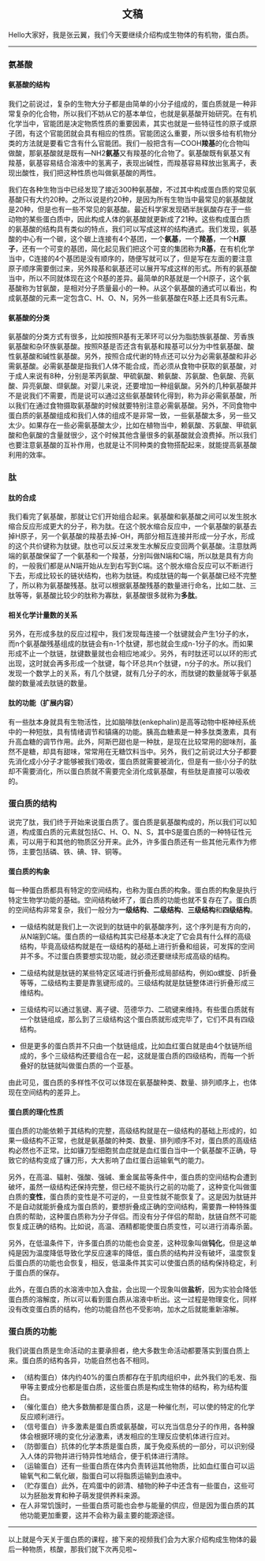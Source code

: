 <h2 align = "center">文稿</h2>

Hello大家好，我是张云翼，我们今天要继续介绍构成生物体的有机物，蛋白质。

---

### 氨基酸

#### 氨基酸的结构

我们之前说过，复杂的生物大分子都是由简单的小分子组成的，蛋白质就是一种非常复杂的化合物，所以我们不妨从它的基本单位，也就是氨基酸开始研究。在有机化学当中，官能团是决定物质性质的重要因素，其实也就是一些特征性的原子或原子团，有这个官能团就会具有相应的性质。官能团这么重要，所以很多给有机物分类的方法就是要看它含有什么官能团。我们一般把含有—COOH**羧基**的化合物叫做酸，那氨基酸就是既有—NH2**氨基**又有羧基的化合物了。氨基酸既有氨基又有羧基，氨基容易结合溶液中的氢离子，表现出碱性，而羧基容易释放出氢离子，表现出酸性，我们把这种性质也叫做氨基酸的两性。

我们在各种生物当中已经发现了接近300种氨基酸，不过其中构成蛋白质的常见氨基酸只有大约20种。之所以说是约20种，是因为所有生物当中最常见的氨基酸就是20种，但是也有一些不常见的氨基酸。最近科学家发现硒半胱氨酸存在于一些动物的某些蛋白质中，因此构成人体的氨基酸就更新成了21种。这些构成蛋白质的氨基酸的结构具有类似的特点，我们可以写成这样的结构通式。我们发现，氨基酸的中心有一个碳，这个碳上连接有4个基团，一个**氨基**，一个**羧基**，一个**H原子**，还有一个可变的基团，简化起见我们把这个可变的集团称为**R基**，在有机化学当中，C连接的4个基团是没有顺序的，随便写就可以了，但是写在左面的要注意原子顺序需要倒过来，另外羧基和氨基还可以展开写成这样的形式。所有的氨基酸当中，所以不同就体现在这个R基的差异。最简单的R基就是一个H原子，这个氨基酸称为甘氨酸，是相对分子质量最小的一种。从这个氨基酸的通式可以看出，构成氨基酸的元素一定包含C、H、O、N，另外一些氨基酸在R基上还具有S元素。

#### 氨基酸的分类

氨基酸的分类方式有很多，比如按照R基有无苯环可以分为脂肪族氨基酸、芳香族氨基酸和杂环族氨基酸。按照R基是否还含有氨基和羧基可以分为中性氨基酸、酸性氨基酸和碱性氨基酸。另外，按照合成代谢的特点还可以分为必需氨基酸和非必需氨基酸。必需氨基酸是指我们人体不能合成，而必须从食物中获取的氨基酸，对于成人来说有8种，分别是苯丙氨酸、甲硫氨酸、赖氨酸、苏氨酸、色氨酸、亮氨酸、异亮氨酸、缬氨酸。对婴儿来说，还要增加一种组氨酸。另外的几种氨基酸并不是说我们不需要，而是说可以通过这些氨基酸转化得到，称为非必需氨基酸，所以我们在通过食物摄取氨基酸的时候就要特别注意必需氨基酸。另外，不同食物中蛋白质的氨基酸组成和我们人体的组成不是非常一致，一些氨基酸太多，另一些又太少。如果存在一些必需氨基酸太少，比如在植物当中，赖氨酸、苏氨酸、甲硫氨酸和色氨酸的含量就很少，这个时候其他含量很多的氨基酸就会浪费掉。所以我们也要注意氨基酸的互补作用，也就是让不同种类的食物搭配起来，就能提高氨基酸利用的效率。

### 肽

#### 肽的合成

我们看完了氨基酸，那就让它们开始组合起来。氨基酸和氨基酸之间可以发生脱水缩合反应形成更大的分子，称为肽。在这个脱水缩合反应中，一个氨基酸的氨基去掉H原子，另一个氨基酸的羧基去掉-OH，两部分相互连接并形成一分子水，形成的这个共价键称为肽键。肽也可以反过来发生水解反应变回两个氨基酸。注意肽两端的氨基酸保留了一个氨基和一个羧基，分别叫做N端和C端，所以肽是具有方向的，一般我们都是从N端开始从左到右写到C端。这个脱水缩合反应可以不断进行下去，形成比较长的链状结构，也称为肽链。构成肽链的每一个氨基酸已经不完整了，所以称为氨基酸残基。肽可以根据氨基酸残基的数量进行命名，比如二肽、三肽等等，氨基酸比较少的肽称为寡肽，氨基酸很多就称为**多肽**。

#### 相关化学计量数的关系

另外，在形成多肽的反应过程中，我们发现每连接一个肽键就会产生1分子的水，而n个氨基酸残基组成的肽链会有n-1个肽键，那也就会生成n-1分子的水。而如果形成不止一个肽链，肽键数量就也会相应地减少。另外，有时肽还可以以环的形式出现，这时就会再多形成一个肽键，每个环总共n个肽键，n分子的水。所以我们发现一个数学上的关系，有几个肽键，就有几分子的水，而肽键的数量就等于氨基酸的数量减去肽链的数量。

#### 肽的功能（扩展内容）

有一些肽本身就具有生物活性，比如脑啡肽(enkephalin)是高等动物中枢神经系统中的一种短肽，具有情绪调节和镇痛的功能。胰高血糖素是一种多肽类激素，具有升高血糖的调节作用。此外，阿斯巴甜也是一种肽，是现在比较常用的甜味剂，虽然不是糖，却具有甜味，常常用在无糖饮料当中。另外，我们之前说过大分子都要先消化成小分子才能够被我们吸收，蛋白质就需要被消化，但是有一些小分子的肽却不需要消化，所以蛋白质就不需要完全消化成氨基酸，有些肽是直接可以吸收的。

### 蛋白质的结构

说完了肽，我们终于开始来说蛋白质了。蛋白质是氨基酸构成的，所以我们可以知道，构成蛋白质的元素就包括C、H、O、N、S，其中S是蛋白质的一种特征性元素，可以用于和其他的物质区分开来。此外，许多蛋白质还有一些其他元素作为修饰，主要包括磷、铁、碘、锌、铜等。

#### 蛋白质的构象

每一种蛋白质都具有特定的空间结构，也称为蛋白质的构象。蛋白质的构象是执行特定生物学功能的基础。空间结构破坏了，蛋白质的功能也就不复存在了。蛋白质的空间结构非常复杂，我们一般分为**一级结构**、**二级结构**、**三级结构**和**四级结构**。

* 一级结构就是我们上一次说到的肽链中的氨基酸序列，这个序列是有方向的，从N端到C端。蛋白质的一级结构其实已经基本决定了它会具有什么样的高级结构，毕竟高级结构就是在一级结构的基础上进行折叠和组装，可发挥的空间并不多。不过蛋白质要想实现功能，就必须还要继续形成高级的结构。

* 二级结构就是肽链的某些特定区域进行折叠形成局部结构，例如α螺旋、β折叠等等，二级结构主要是靠氢键形成的。三级结构就是肽链整体进行折叠形成三维结构。

* 三级结构可以通过氢键、离子键、范德华力、二硫键来维持。有些蛋白质就有一个肽链组成，那么到了三级结构这个蛋白质就形成完毕了，它们不具有四级结构。

* 但是更多的蛋白质并不只由一个肽链组成，比如血红蛋白就是由4个肽链所组成的，多个三级结构还要组合在一起，这就是蛋白质的四级结构，而每一个折叠好的肽链就叫做蛋白质的一个亚基。

由此可见，蛋白质的多样性不仅可以体现在氨基酸种类、数量、排列顺序上，也体现在空间结构的差异上。

#### 蛋白质的理化性质

蛋白质的功能依赖于其结构的完整，高级结构就是在一级结构的基础上形成的，如果一级结构不正常，也就是氨基酸的种类、数量、排列顺序不对，蛋白质的高级结构必然也不正常。比如镰刀型细胞贫血症就是血红蛋白当中一个氨基酸不正确，导致它的结构变成了镰刀形，大大影响了血红蛋白运输氧气的能力。

另外，在高温、辐射、强酸、强碱、重金属盐等条件中，蛋白质的空间结构会遭到破坏，虽然一级结构还保持完整，但已经不能执行之前的功能了，这种变化叫做蛋白质的**变性**，蛋白质的变性是不可逆的，一旦变性就不能恢复了。这是因为肽链并不是自动就能折叠成为蛋白质的，要想折叠成正确的空间结构，需要靠一种特殊蛋白质的帮助，这种蛋白质称为分子伴侣。而没有分子伴侣的帮助，肽链自然不可能恢复成正确的结构。比如说，高温、酒精都能使蛋白质变性，可以进行消毒杀菌。

另外，在低温条件下，许多蛋白质的功能也会变差，这种现象叫做**钝化**，但是这单纯是因为温度降低导致化学反应速率的降低，蛋白质的结构并没有破坏，温度恢复后蛋白质的功能也会恢复，相反，低温条件其实可以使蛋白质的结构保持稳定，利于蛋白质的保存。

此外，在蛋白质的水溶液中加入食盐，会出现一个现象叫做**盐析**，因为实验会降低蛋白质的溶解度，所以可以看到蛋白质从溶液中析出。这一过程是物理变化，同样没有改变蛋白质的结构，他的功能自然也不受影响，加水之后就能重新溶解。

### 蛋白质的功能

我们说蛋白质是生命活动的主要承担者，绝大多数生命活动都要落实到蛋白质上来。蛋白质的结构各异，功能自然也各不相同。

* （结构蛋白）体内约40%的蛋白质都存在于肌肉组织中，此外我们的毛发、指甲等主要成分也都是蛋白质，这些蛋白质是构成生物体的结构，称为结构蛋白。
* （催化蛋白）绝大多数酶都是蛋白质，这是一种催化剂，可以使的特定的化学反应顺利进行。
* （信号蛋白）许多激素是蛋白质或氨基酸，可以充当信息分子的作用，各种腺体会根据环境的变化分泌激素，诱发相应的生理反应使机体进行应对。
* （防御蛋白）抗体的化学本质是蛋白质，属于免疫系统的一部分，可以识别侵入人体的异物并进行特异性地结合，便于机体进行清除。
* （运输蛋白）还有一些蛋白质在体内负责转运其他物质，比如血红蛋白可以运输氧气和二氧化碳，脂蛋白可以将脂质运输到血液中。
* （贮存蛋白）此外，在鸡蛋中的卵清、植物的种子中还含有一些蛋白，这些可以为胚胎发育和种子萌发提供养料来源。
* 在人非常饥饿时，一些蛋白质可能也会参与能量的供应，但是因为蛋白质的其他功能更加重要，这并不会称为最主要的能源途径。

---

以上就是今天关于蛋白质的课程，接下来的视频我们会为大家介绍构成生物体的最后一种物质，核酸，那我们就下次再见啦~